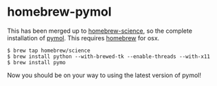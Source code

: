 homebrew-pymol
==========

This has been merged up to [homebrew-science](hbsci), so the complete installation of [pymol](pymol). 
This requires [homebrew](hb) for osx.

```
$ brew tap homebrew/science
$ brew install python --with-brewed-tk --enable-threads --with-x11
$ brew install pymo
```

Now you should be on your way to using the latest version of pymol!


[hb]:http://mxcl.github.com/homebrew/
[hbsci]:https://github.com/Homebrew/homebrew-science
[pymol]:http://pymol.org
